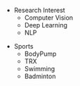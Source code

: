 * Research Interest
  - Computer Vision
  - Deep Learning
  - NLP
  
- Sports
  - BodyPump
  - TRX
  - Swimming
  - Badminton
